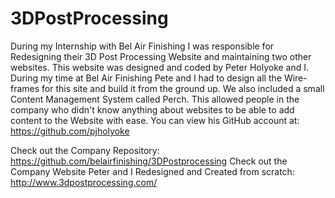 # 3DPostProcessing
During my Internship with Bel Air Finishing I was responsible for Redesigning their 3D Post Processing Website and maintaining two other websites. This website was designed and coded by Peter Holyoke and I. During my time at Bel Air Finishing Pete and I had to design all the Wire-frames for this site and build it from the ground up. We also included a small Content Management System called Perch. This allowed people in the company who didn't know anything about websites to be able to add content to the Website with ease. You can view his GitHub account at: https://github.com/pjholyoke

Check out the Company Repository: https://github.com/belairfinishing/3DPostprocessing
Check out the Company Website Peter and I Redesigned and Created from scratch: http://www.3dpostprocessing.com/ 
